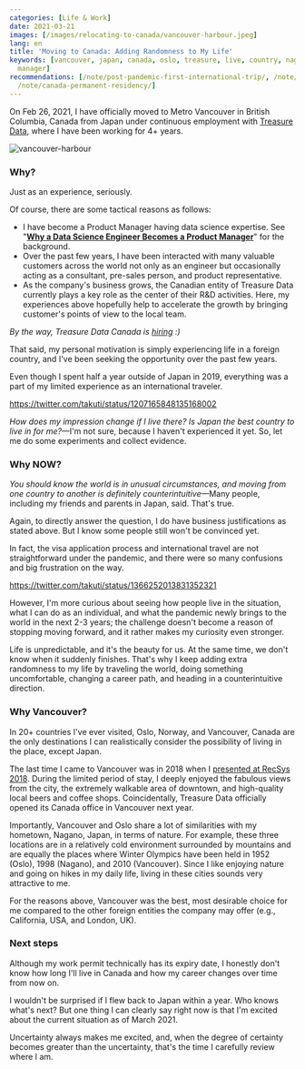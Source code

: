 ```yaml
---
categories: [Life & Work]
date: 2021-03-21
images: [/images/relocating-to-canada/vancouver-harbour.jpeg]
lang: en
title: 'Moving to Canada: Adding Randomness to My Life'
keywords: [vancouver, japan, canada, oslo, treasure, live, country, nagano, harbour,
  manager]
recommendations: [/note/post-pandemic-first-international-trip/, /note/td-to-amazon/,
  /note/canada-permanent-residency/]
---
```


On Feb 26, 2021, I have officially moved to Metro Vancouver in British Columbia, Canada from Japan under continuous employment with [Treasure Data](https://www.treasuredata.com/), where I have been working for 4+ years.

![vancouver-harbour](/images/relocating-to-canada/vancouver-harbour.jpeg)

### Why?

Just as an experience, seriously. 

Of course, there are some tactical reasons as follows:

- I have become a Product Manager having data science expertise. See "**[Why a Data Science Engineer Becomes a Product Manager](/note/becoming-a-product-manager/)**" for the background.
- Over the past few years, I have been interacted with many valuable customers across the world not only as an engineer but occasionally acting as a consultant, pre-sales person, and product representative.
- As the company's business grows, the Canadian entity of Treasure Data currently plays a key role as the center of their R&D activities. Here, my experiences above hopefully help to accelerate the growth by bringing customer's points of view to the local team.

*By the way, Treasure Data Canada is [hiring](https://www.linkedin.com/jobs/treasure-data-jobs/?originalSubdomain=ca) :)*

That said, my personal motivation is simply experiencing life in a foreign country, and I've been seeking the opportunity over the past few years.

Even though I spent half a year outside of Japan in 2019, everything was a part of my limited experience as an international traveler.

https://twitter.com/takuti/status/1207165848135168002

*How does my impression change if I live there? Is Japan the best country to live in for me?*&mdash;I'm not sure, because I haven't experienced it yet. So, let me do some experiments and collect evidence.

### Why NOW?

*You should know the world is in unusual circumstances, and moving from one country to another is definitely counterintuitive*&mdash;Many people, including my friends and parents in Japan, said. That's true.

Again, to directly answer the question, I do have business justifications as stated above. But I know some people still won't be convinced yet.

In fact, the visa application process and international travel are not straightforward under the pandemic, and there were so many confusions and big frustration on the way.

https://twitter.com/takuti/status/1366252013831352321

However, I'm more curious about seeing how people live in the situation, what I can do as an individual, and what the pandemic newly brings to the world in the next 2-3 years; the challenge doesn't become a reason of stopping moving forward, and it rather makes my curiosity even stronger.

Life is unpredictable, and it's the beauty for us. At the same time, we don't know when it suddenly finishes. That's why I keep adding extra randomness to my life by traveling the world, doing something uncomfortable, changing a career path, and heading in a counterintuitive direction. 

### Why Vancouver?

In 20+ countries I've ever visited, Oslo, Norway, and Vancouver, Canada are the only destinations I can realistically consider the possibility of living in the place, except Japan.

The last time I came to Vancouver was in 2018 when I [presented at RecSys 2018](/note/hivemall-events-2018-autumn/). During the limited period of stay, I deeply enjoyed the fabulous views from the city, the extremely walkable area of downtown, and high-quality local beers and coffee shops. Coincidentally, Treasure Data officially opened its Canada office in Vancouver next year.

Importantly, Vancouver and Oslo share a lot of similarities with my hometown, Nagano, Japan, in terms of nature. For example, these three locations are in a relatively cold environment surrounded by mountains and are equally the places where Winter Olympics have been held in 1952 (Oslo), 1998 (Nagano), and 2010 (Vancouver). Since I like enjoying nature and going on hikes in my daily life, living in these cities sounds very attractive to me.

For the reasons above, Vancouver was the best, most desirable choice for me compared to the other foreign entities the company may offer (e.g., California, USA, and London, UK).

### Next steps

Although my work permit technically has its expiry date, I honestly don't know how long I'll live in Canada and how my career changes over time from now on. 

I wouldn't be surprised if I flew back to Japan within a year. Who knows what's next? But one thing I can clearly say right now is that I'm excited about the current situation as of March 2021. 

Uncertainty always makes me excited, and, when the degree of certainty becomes greater than the uncertainty, that's the time I carefully review where I am.